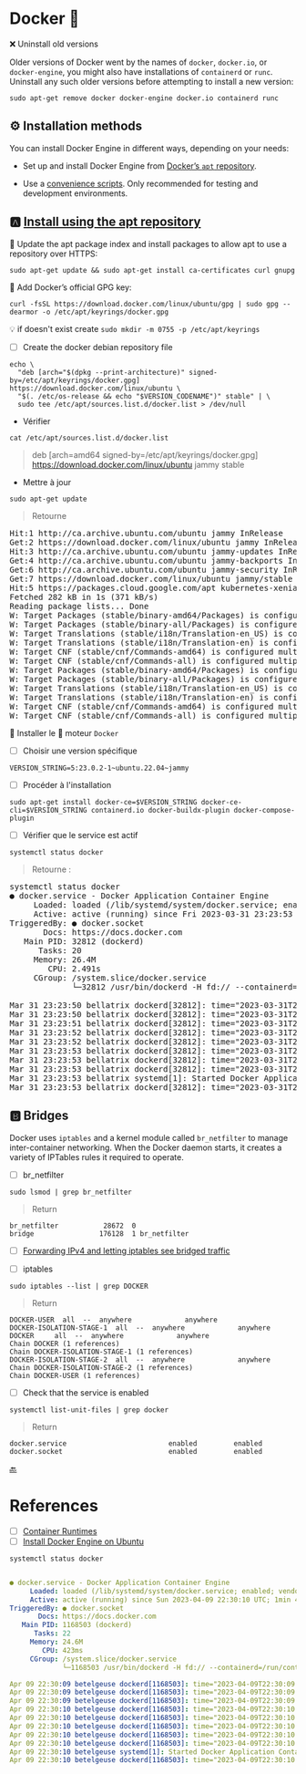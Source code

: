 # Docker :whale:


:x: Uninstall old versions

Older versions of Docker went by the names of `docker`, `docker.io`, or `docker-engine`, you might also have installations of `containerd` or `runc`. Uninstall any such older versions before attempting to install a new version:

```
sudo apt-get remove docker docker-engine docker.io containerd runc
```

## :gear: Installation methods

You can install Docker Engine in different ways, depending on your needs:


* Set up and install Docker Engine from [Docker’s `apt` repository](https://docs.docker.com/engine/install/ubuntu/#install-using-the-repository).

* Use a [convenience scripts](https://docs.docker.com/engine/install/ubuntu/#install-using-the-convenience-script). Only recommended for testing and development environments.

## :a: [Install using the apt repository](https://docs.docker.com/engine/install/ubuntu/#install-using-the-repository)

:round_pushpin: Update the apt package index and install packages to allow apt to use a repository over HTTPS:

```
sudo apt-get update && sudo apt-get install ca-certificates curl gnupg
```

:round_pushpin: Add Docker’s official GPG key:

```
curl -fsSL https://download.docker.com/linux/ubuntu/gpg | sudo gpg --dearmor -o /etc/apt/keyrings/docker.gpg
```

:bulb: if doesn't exist create `sudo mkdir -m 0755 -p /etc/apt/keyrings`


- [ ] Create the docker debian repository file

```
echo \
  "deb [arch="$(dpkg --print-architecture)" signed-by=/etc/apt/keyrings/docker.gpg] https://download.docker.com/linux/ubuntu \
  "$(. /etc/os-release && echo "$VERSION_CODENAME")" stable" | \
  sudo tee /etc/apt/sources.list.d/docker.list > /dev/null
```

* Vérifier

```
cat /etc/apt/sources.list.d/docker.list
```
> deb [arch=amd64 signed-by=/etc/apt/keyrings/docker.gpg] https://download.docker.com/linux/ubuntu   jammy stable

* Mettre à jour 

```
sudo apt-get update
```
> Retourne 
<pre>
Hit:1 http://ca.archive.ubuntu.com/ubuntu jammy InRelease
Get:2 https://download.docker.com/linux/ubuntu jammy InRelease [48.9 kB]   
Hit:3 http://ca.archive.ubuntu.com/ubuntu jammy-updates InRelease                                            
Get:4 http://ca.archive.ubuntu.com/ubuntu jammy-backports InRelease [108 kB]
Get:6 http://ca.archive.ubuntu.com/ubuntu jammy-security InRelease [110 kB]
Get:7 https://download.docker.com/linux/ubuntu jammy/stable amd64 Packages [14.7 kB]        
Hit:5 https://packages.cloud.google.com/apt kubernetes-xenial InRelease                      
Fetched 282 kB in 1s (371 kB/s)
Reading package lists... Done
W: Target Packages (stable/binary-amd64/Packages) is configured multiple times in /etc/apt/sources.list.d/archive_uri-https_download_docker_com_linux_ubuntu-jammy.list:1 and /etc/apt/sources.list.d/docker.list:1
W: Target Packages (stable/binary-all/Packages) is configured multiple times in /etc/apt/sources.list.d/archive_uri-https_download_docker_com_linux_ubuntu-jammy.list:1 and /etc/apt/sources.list.d/docker.list:1
W: Target Translations (stable/i18n/Translation-en_US) is configured multiple times in /etc/apt/sources.list.d/archive_uri-https_download_docker_com_linux_ubuntu-jammy.list:1 and /etc/apt/sources.list.d/docker.list:1
W: Target Translations (stable/i18n/Translation-en) is configured multiple times in /etc/apt/sources.list.d/archive_uri-https_download_docker_com_linux_ubuntu-jammy.list:1 and /etc/apt/sources.list.d/docker.list:1
W: Target CNF (stable/cnf/Commands-amd64) is configured multiple times in /etc/apt/sources.list.d/archive_uri-https_download_docker_com_linux_ubuntu-jammy.list:1 and /etc/apt/sources.list.d/docker.list:1
W: Target CNF (stable/cnf/Commands-all) is configured multiple times in /etc/apt/sources.list.d/archive_uri-https_download_docker_com_linux_ubuntu-jammy.list:1 and /etc/apt/sources.list.d/docker.list:1
W: Target Packages (stable/binary-amd64/Packages) is configured multiple times in /etc/apt/sources.list.d/archive_uri-https_download_docker_com_linux_ubuntu-jammy.list:1 and /etc/apt/sources.list.d/docker.list:1
W: Target Packages (stable/binary-all/Packages) is configured multiple times in /etc/apt/sources.list.d/archive_uri-https_download_docker_com_linux_ubuntu-jammy.list:1 and /etc/apt/sources.list.d/docker.list:1
W: Target Translations (stable/i18n/Translation-en_US) is configured multiple times in /etc/apt/sources.list.d/archive_uri-https_download_docker_com_linux_ubuntu-jammy.list:1 and /etc/apt/sources.list.d/docker.list:1
W: Target Translations (stable/i18n/Translation-en) is configured multiple times in /etc/apt/sources.list.d/archive_uri-https_download_docker_com_linux_ubuntu-jammy.list:1 and /etc/apt/sources.list.d/docker.list:1
W: Target CNF (stable/cnf/Commands-amd64) is configured multiple times in /etc/apt/sources.list.d/archive_uri-https_download_docker_com_linux_ubuntu-jammy.list:1 and /etc/apt/sources.list.d/docker.list:1
W: Target CNF (stable/cnf/Commands-all) is configured multiple times in /etc/apt/sources.list.d/archive_uri-https_download_docker_com_linux_ubuntu-jammy.list:1 and /etc/apt/sources.list.d/docker.list:1
</pre>

:round_pushpin: Installer le :whale: moteur `Docker`

- [ ] Choisir une version spécifique

```
VERSION_STRING=5:23.0.2-1~ubuntu.22.04~jammy
```

- [ ] Procéder à l'installation

```
sudo apt-get install docker-ce=$VERSION_STRING docker-ce-cli=$VERSION_STRING containerd.io docker-buildx-plugin docker-compose-plugin
```

- [ ] Vérifier que le service est actif

```
systemctl status docker
```
> Retourne :
<pre>
systemctl status docker
● docker.service - Docker Application Container Engine
     Loaded: loaded (/lib/systemd/system/docker.service; enabled; vendor preset>
     Active: active (running) since Fri 2023-03-31 23:23:53 UTC; 3h 18min ago
TriggeredBy: ● docker.socket
       Docs: https://docs.docker.com
   Main PID: 32812 (dockerd)
      Tasks: 20
     Memory: 26.4M
        CPU: 2.491s
     CGroup: /system.slice/docker.service
             └─32812 /usr/bin/dockerd -H fd:// --containerd=/run/containerd/con>

Mar 31 23:23:50 bellatrix dockerd[32812]: time="2023-03-31T23:23:50.539633917Z">
Mar 31 23:23:50 bellatrix dockerd[32812]: time="2023-03-31T23:23:50.539742727Z">
Mar 31 23:23:51 bellatrix dockerd[32812]: time="2023-03-31T23:23:51.529743011Z">
Mar 31 23:23:52 bellatrix dockerd[32812]: time="2023-03-31T23:23:52.129959077Z">
Mar 31 23:23:52 bellatrix dockerd[32812]: time="2023-03-31T23:23:52.365460269Z">
Mar 31 23:23:53 bellatrix dockerd[32812]: time="2023-03-31T23:23:53.019203250Z">
Mar 31 23:23:53 bellatrix dockerd[32812]: time="2023-03-31T23:23:53.019319023Z">
Mar 31 23:23:53 bellatrix dockerd[32812]: time="2023-03-31T23:23:53.174963248Z">
Mar 31 23:23:53 bellatrix systemd[1]: Started Docker Application Container Engi>
Mar 31 23:23:53 bellatrix dockerd[32812]: time="2023-03-31T23:23:53.183494828Z">
</pre>


## :b: Bridges

Docker uses `iptables` and a kernel module called `br_netfilter` to manage inter-container networking. When the Docker daemon starts, it creates a variety of IPTables rules it required to operate.

- [ ] br_netfilter

```
sudo lsmod | grep br_netfilter
```
> Return
```
br_netfilter           28672  0
bridge                176128  1 br_netfilter
```

- [ ] [Forwarding IPv4 and letting iptables see bridged traffic](https://kubernetes.io/docs/setup/production-environment/container-runtimes/#forwarding-ipv4-and-letting-iptables-see-bridged-traffic)

- [ ] iptables

```
sudo iptables --list | grep DOCKER
```
> Return
```
DOCKER-USER  all  --  anywhere             anywhere            
DOCKER-ISOLATION-STAGE-1  all  --  anywhere             anywhere            
DOCKER     all  --  anywhere             anywhere            
Chain DOCKER (1 references)
Chain DOCKER-ISOLATION-STAGE-1 (1 references)
DOCKER-ISOLATION-STAGE-2  all  --  anywhere             anywhere            
Chain DOCKER-ISOLATION-STAGE-2 (1 references)
Chain DOCKER-USER (1 references)
```

- [ ] Check that the service is enabled

```
systemctl list-unit-files | grep docker
```
> Return
```
docker.service                         enabled         enabled      
docker.socket                          enabled         enabled  
```


[:back:](../#round_pushpin-installation-des-services)

# References

- [ ] [Container Runtimes](https://kubernetes.io/docs/setup/production-environment/container-runtimes/)
- [ ] [Install Docker Engine on Ubuntu](https://docs.docker.com/engine/install/ubuntu/)

```
systemctl status docker
```
```yaml

● docker.service - Docker Application Container Engine
     Loaded: loaded (/lib/systemd/system/docker.service; enabled; vendor preset: enabled)
     Active: active (running) since Sun 2023-04-09 22:30:10 UTC; 1min 44s ago
TriggeredBy: ● docker.socket
       Docs: https://docs.docker.com
   Main PID: 1168503 (dockerd)
      Tasks: 22
     Memory: 24.6M
        CPU: 423ms
     CGroup: /system.slice/docker.service
             └─1168503 /usr/bin/dockerd -H fd:// --containerd=/run/containerd/containerd.sock

Apr 09 22:30:09 betelgeuse dockerd[1168503]: time="2023-04-09T22:30:09.536171132Z" level=info msg="[core] [Channel #4] Channel Connectivity cha>
Apr 09 22:30:09 betelgeuse dockerd[1168503]: time="2023-04-09T22:30:09.545919465Z" level=info msg="[graphdriver] using prior storage driver: ov>
Apr 09 22:30:09 betelgeuse dockerd[1168503]: time="2023-04-09T22:30:09.548645469Z" level=info msg="Loading containers: start."
Apr 09 22:30:10 betelgeuse dockerd[1168503]: time="2023-04-09T22:30:10.081820871Z" level=info msg="Default bridge (docker0) is assigned with an>
Apr 09 22:30:10 betelgeuse dockerd[1168503]: time="2023-04-09T22:30:10.214736288Z" level=info msg="Loading containers: done."
Apr 09 22:30:10 betelgeuse dockerd[1168503]: time="2023-04-09T22:30:10.227044928Z" level=info msg="Docker daemon" commit=219f21b graphdriver=ov>
Apr 09 22:30:10 betelgeuse dockerd[1168503]: time="2023-04-09T22:30:10.227108594Z" level=info msg="Daemon has completed initialization"
Apr 09 22:30:10 betelgeuse dockerd[1168503]: time="2023-04-09T22:30:10.244777223Z" level=info msg="[core] [Server #7] Server created" module=gr>
Apr 09 22:30:10 betelgeuse systemd[1]: Started Docker Application Container Engine.
Apr 09 22:30:10 betelgeuse dockerd[1168503]: time="2023-04-09T22:30:10.253118704Z" level=info msg="API listen on /run/docker.sock"
```

